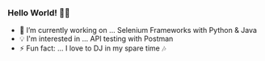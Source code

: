 ### Hello World! 👋🏽

- 🔭 I’m currently working on ... Selenium Frameworks with Python & Java
- 💡 I'm interested in ... API testing with Postman
- ⚡ Fun fact: ... I love to DJ in my spare time 🎶
